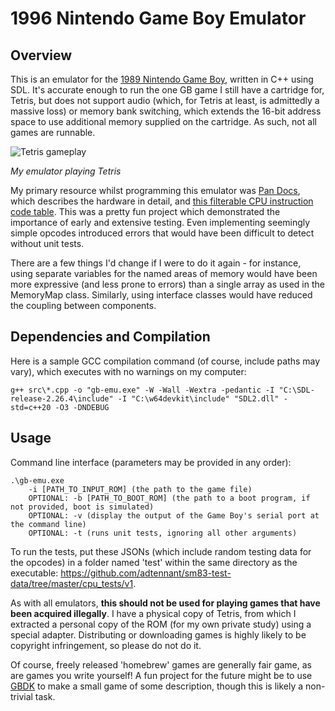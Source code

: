 # 1996 Nintendo Game Boy Emulator
## Overview
This is an emulator for the [1989 Nintendo Game Boy](https://en.wikipedia.org/wiki/Game_Boy), written in C++ using SDL. It's accurate enough to run the one GB game I still have a cartridge for, Tetris, but does not support audio (which, for Tetris at least, is admittedly a massive loss) or memory bank switching, which extends the 16-bit address space to use additional memory supplied on the cartridge. As such, not all games are runnable.

![Tetris gameplay](https://www.wjgrace.co.uk/images/gb_thumbnail.gif)

*My emulator playing Tetris*

My primary resource whilst programming this emulator was [Pan Docs](https://gbdev.io/pandocs/), which describes the hardware in detail, and [this filterable CPU instruction code table](https://izik1.github.io/gbops/). This was a pretty fun project which demonstrated the importance of early and extensive testing. Even implementing seemingly simple opcodes introduced errors that would have been difficult to detect without unit tests.

There are a few things I'd change if I were to do it again - for instance, using separate variables for the named areas of memory would have been more expressive (and less prone to errors) than a single array as used in the MemoryMap class. Similarly, using interface classes would have reduced the coupling between components.

## Dependencies and Compilation

Here is a sample GCC compilation command (of course, include paths may vary), which executes with no warnings on my computer:
```
g++ src\*.cpp -o "gb-emu.exe" -W -Wall -Wextra -pedantic -I "C:\SDL-release-2.26.4\include" -I "C:\w64devkit\include" "SDL2.dll" -std=c++20 -O3 -DNDEBUG
```

## Usage

Command line interface (parameters may be provided in any order):
```
.\gb-emu.exe 
    -i [PATH_TO_INPUT_ROM] (the path to the game file)
    OPTIONAL: -b [PATH_TO_BOOT_ROM] (the path to a boot program, if not provided, boot is simulated)
    OPTIONAL: -v (display the output of the Game Boy's serial port at the command line)
    OPTIONAL: -t (runs unit tests, ignoring all other arguments)
```
To run the tests, put these JSONs (which include random testing data for the opcodes) in a folder named 'test' within the same directory as the executable: https://github.com/adtennant/sm83-test-data/tree/master/cpu_tests/v1.

As with all emulators, **this should not be used for playing games that have been acquired illegally**. I have a physical copy of Tetris, from which I extracted a personal copy of the ROM (for my own private study) using a special adapter. Distributing or downloading games is highly likely to be copyright infringement, so please do not do it.

Of course, freely released 'homebrew' games are generally fair game, as are games you write yourself! A fun project for the future might be to use [GBDK](https://github.com/gbdk-2020/gbdk-2020) to make a small game of some description, though this is likely a non-trivial task.